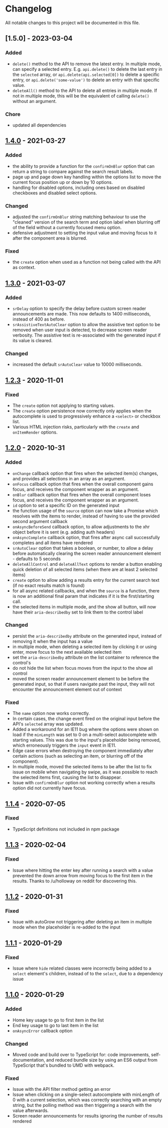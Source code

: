 # Changelog

All notable changes to this project will be documented in this file.

## [1.5.0] - 2023-03-04

### Added

- `delete()` method to the API to remove the latest entry. In multiple mode, can specify a selected entry. E.g. `api.delete()` to delete the last entry in the `selected` array, or `api.delete(api.selected[0])` to delete a specific entry, or `api.delete('some-value')` to delete an entry with that specific value.
- `deleteAll()` method to the API to delete all entries in multiple mode. If not in multiple mode, this will be the equivalent of calling `delete()` without an argument.

### Chore

- updated all dependencies

## [1.4.0] - 2021-03-27

### Added

- the ability to provide a function for the `confirmOnBlur` option that can return a string to compare against the search result labels.
- page up and page down key handling within the options list to move the current focus position up or down by 10 options.
- handling for disabled options, including ones based on disabled checkboxes and disabled select options.

### Changed

- adjusted the `confirmOnBlur` string matching behaviour to use the "cleaned" version of the search term and option label when blurring off of the field without a currently focused menu option.
- defensive adjustment to setting the input value and moving focus to it after the component area is blurred.

### Fixed

- the `create` option when used as a function not being called with the API as context.

## [1.3.0] - 2021-03-07

### Added

- `srDelay` option to specify the delay before custom screen reader announcements are made. This now defaults to 1400 milliseconds, instead of 400 as before.
- `srAssistiveTextAutoClear` option to allow the assistive text option to be removed when user input is detected, to decrease screen reader verbosity. The assistive text is re-associated with the generated input if its value is cleared.

### Changed

- increased the default `srAutoClear` value to 10000 milliseconds.

## [1.2.3] - 2020-11-01

### Fixed

- The `create` option not applying to starting values.
- The `create` option persistence now correctly only applies when the autocomplete is used to progressively enhance a `<select>` or checkbox list.
- Various HTML injection risks, particularly with the `create` and `onItemRender` options.

## [1.2.0] - 2020-10-31

### Added

- `onChange` callback option that fires when the selected item(s) changes, and provides all selections in an array as an argument.
- `onFocus` callback option that fires when the overall component gains focus, and receives the component wrapper as an argument.
- `onBlur` callback option that fires when the overall component loses focus, and receives the component wrapper as an argument.
- `id` option to set a specific ID on the generated input
- the function usage of the `source` option can now take a Promise which resolves with the items to render, instead of having to use the provided second argument callback
- `onAsyncBeforeSend` callback option, to allow adjustments to the xhr object before it is sent (e.g. adding auth headers)
- `onAsyncComplete` callback option, that fires after async call successfully completes and all items have rendered
- `srAutoClear` option that takes a boolean, or number, to allow a delay before automatically clearing the screen reader announcement element - defaults to 5 seconds
- `deleteAllControl` and `deleteAllText` options to render a button enabling quick deletion of all selected items (when there are at least 2 selected items)
- `create` option to allow adding a results entry for the current search text (if no exact results match is found)
- for all async related callbacks, and when the `source` is a function, there is now an additional final param that indicates if it is the first/starting call.
- the selected items in multiple mode, and the show all button, will now have their `aria-describedby` set to link them to the control label

### Changed

- persist the `aria-describedby` attribute on the generated input, instead of removing it when the input has a value
- in multiple mode, when deleting a selected item by clicking it or using enter, move focus to the next available selected item
- set the `aria-describedby` attribute on the list container to reference the control's
- do not hide the list when focus moves from the input to the show all control
- moved the screen reader announcement element to be before the generated input, so that if users navigate past the input, they will not encounter the announcement element out of context

### Fixed

- The `name` option now works correctly.
- In certain cases, the change event fired on the original input before the API's `selected` array was updated.
- Added a workaround for an IE11 bug where the options were shown on load if the `minLength` was set to 0 on a multi-select autocomplete with starting values. This was due to the input's placeholder being removed, which erroneously triggers the `input` event in IE11.
- Edge case errors when destroying the component immediately after certain actions (such as selecting an item, or blurring off of the component).
- In multiple mode, moved the selected items to be after the list to fix issue on mobile when navigating by swipe, as it was possible to reach the selected items first, causing the list to disappear.
- Issue with `confirmOnBlur` option not working correctly when a results option did not currently have focus.

## [1.1.4] - 2020-07-05

### Fixed

- TypeScript definitions not included in npm package

## [1.1.3] - 2020-02-04

### Fixed

- Issue where hitting the enter key after running a search with a value prevented the down arrow from moving focus to the first item in the results. Thanks to /u/holloway on reddit for discovering this.

## [1.1.2] - 2020-01-31

### Fixed

- Issue with autoGrow not triggering after deleting an item in multiple mode when the placeholder is re-added to the input

## [1.1.1] - 2020-01-29

### Fixed

- Issue where `hide` related classes were incorrectly being added to a `select` element's children, instead of to the `select`, due to a dependency issue

## [1.1.0] - 2020-01-29

### Added

- Home key usage to go to first item in the list
- End key usage to go to last item in the list
- `onAsyncError` callback option

### Changed

- Moved code and build over to TypeScript for: code improvements, self-documentation, and reduced bundle size by using an ES6 output from TypeScript that's bundled to UMD with webpack.

### Fixed

- Issue with the API filter method getting an error
- Issue when clicking on a single-select autocomplete with minLength of 0 with a current selection, which was correctly searching with an empty string, but the polling method was then triggering a search with the value afterwards.
- Screen reader announcements for results ignoring the number of results rendered

[1.4.0]: https://github.com/mynamesleon/aria-autocomplete/compare/v1.3.0...v1.4.0
[1.3.0]: https://github.com/mynamesleon/aria-autocomplete/compare/v1.2.3...v1.3.0
[1.2.3]: https://github.com/mynamesleon/aria-autocomplete/compare/v1.2.0...v1.2.3
[1.2.0]: https://github.com/mynamesleon/aria-autocomplete/compare/v1.1.4...v1.2.0
[1.1.4]: https://github.com/mynamesleon/aria-autocomplete/compare/v1.1.3...v1.1.4
[1.1.3]: https://github.com/mynamesleon/aria-autocomplete/compare/v1.1.2...v1.1.3
[1.1.2]: https://github.com/mynamesleon/aria-autocomplete/compare/v1.1.1...v1.1.2
[1.1.1]: https://github.com/mynamesleon/aria-autocomplete/compare/v1.1.0...v1.1.1
[1.1.0]: https://github.com/mynamesleon/aria-autocomplete/compare/v1.0.0...v1.1.0
